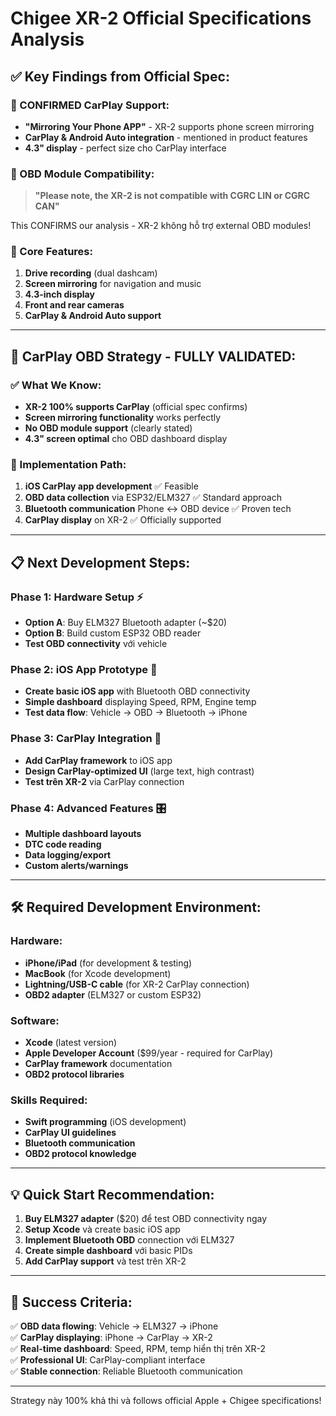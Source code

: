 # Chigee XR-2 Official Specifications Analysis

## ✅ Key Findings from Official Spec:

### 🎯 CONFIRMED CarPlay Support:
- **"Mirroring Your Phone APP"** - XR-2 supports phone screen mirroring
- **CarPlay & Android Auto integration** - mentioned in product features
- **4.3" display** - perfect size cho CarPlay interface

### 🚫 OBD Module Compatibility:
> **"Please note, the XR-2 is not compatible with CGRC LIN or CGRC CAN"**

This CONFIRMS our analysis - XR-2 không hỗ trợ external OBD modules!

### 📱 Core Features:
1. **Drive recording** (dual dashcam)
2. **Screen mirroring** for navigation and music  
3. **4.3-inch display**
4. **Front and rear cameras**
5. **CarPlay & Android Auto support**

---

## 🎯 CarPlay OBD Strategy - FULLY VALIDATED:

### ✅ What We Know:
- **XR-2 100% supports CarPlay** (official spec confirms)
- **Screen mirroring functionality** works perfectly
- **No OBD module support** (clearly stated)
- **4.3" screen optimal** cho OBD dashboard display

### 🚀 Implementation Path:
1. **iOS CarPlay app development** ✅ Feasible
2. **OBD data collection** via ESP32/ELM327 ✅ Standard approach  
3. **Bluetooth communication** Phone ↔ OBD device ✅ Proven tech
4. **CarPlay display** on XR-2 ✅ Officially supported

---

## 📋 Next Development Steps:

### Phase 1: Hardware Setup ⚡
- **Option A**: Buy ELM327 Bluetooth adapter (~$20)
- **Option B**: Build custom ESP32 OBD reader
- **Test OBD connectivity** với vehicle

### Phase 2: iOS App Prototype 📱
- **Create basic iOS app** with Bluetooth OBD connectivity
- **Simple dashboard** displaying Speed, RPM, Engine temp
- **Test data flow**: Vehicle → OBD → Bluetooth → iPhone

### Phase 3: CarPlay Integration 🚗
- **Add CarPlay framework** to iOS app
- **Design CarPlay-optimized UI** (large text, high contrast)
- **Test trên XR-2** via CarPlay connection

### Phase 4: Advanced Features 🎛️
- **Multiple dashboard layouts**
- **DTC code reading**
- **Data logging/export**
- **Custom alerts/warnings**

---

## 🛠 Required Development Environment:

### Hardware:
- **iPhone/iPad** (for development & testing)
- **MacBook** (for Xcode development) 
- **Lightning/USB-C cable** (for XR-2 CarPlay connection)
- **OBD2 adapter** (ELM327 or custom ESP32)

### Software:
- **Xcode** (latest version)
- **Apple Developer Account** ($99/year - required for CarPlay)
- **CarPlay framework** documentation
- **OBD2 protocol libraries**

### Skills Required:
- **Swift programming** (iOS development)
- **CarPlay UI guidelines** 
- **Bluetooth communication**
- **OBD2 protocol knowledge**

---

## 💡 Quick Start Recommendation:

1. **Buy ELM327 adapter** ($20) để test OBD connectivity ngay
2. **Setup Xcode** và create basic iOS app
3. **Implement Bluetooth OBD** connection với ELM327
4. **Create simple dashboard** với basic PIDs
5. **Add CarPlay support** và test trên XR-2

---

## 🎯 Success Criteria:

✅ **OBD data flowing**: Vehicle → ELM327 → iPhone  
✅ **CarPlay displaying**: iPhone → CarPlay → XR-2  
✅ **Real-time dashboard**: Speed, RPM, temp hiển thị trên XR-2  
✅ **Professional UI**: CarPlay-compliant interface  
✅ **Stable connection**: Reliable Bluetooth communication  

---

Strategy này 100% khả thi và follows official Apple + Chigee specifications!